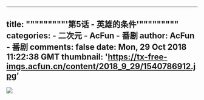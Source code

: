 
---
title: """""""""'第5话 - 英雄的条件'"""""""""
categories: 
    - 二次元
    - AcFun - 番剧
author: AcFun - 番剧
comments: false
date: Mon, 29 Oct 2018 11:22:38 GMT
thumbnail: 'https://tx-free-imgs.acfun.cn/content/2018_9_29/1540786912.jpg'
---

<div>   
<img src="https://tx-free-imgs.acfun.cn/content/2018_9_29/1540786912.jpg" referrerpolicy="no-referrer">  
</div>
            